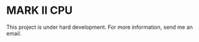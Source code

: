 MARK II CPU
====================

This project is under hard development. For more information, send me an email.
